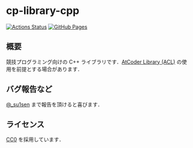 # cp-library-cpp

[![Actions Status](https://github.com/suisen-cp/cp-library-cpp/workflows/verify/badge.svg)](https://github.com/suisen-cp/cp-library-cpp/actions) [![GitHub Pages](https://img.shields.io/static/v1?label=GitHub+Pages&message=+&color=brightgreen&logo=github)](https://suisen-cp.github.io/cp-library-cpp/)

## 概要

競技プログラミング向けの C++ ライブラリです．[AtCoder Library (ACL)](https://github.com/atcoder/ac-library) の使用を前提とする場合があります．

## バグ報告など

[@_su1sen](https://twitter.com/_su1sen) まで報告を頂けると喜びます．

## ライセンス

[CC0](https://creativecommons.org/publicdomain/zero/1.0/legalcode) を採用しています．
